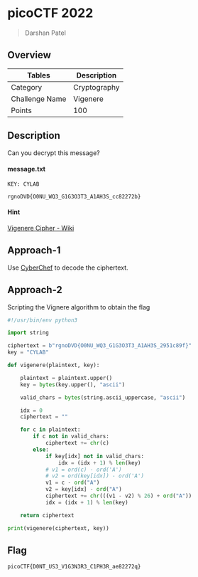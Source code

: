 # picoCTF 2022

> Darshan Patel

## Overview

| Tables | Description |
| ------ | ----------- |
| Category | Cryptography |
| Challenge Name | Vigenere |
| Points | 100 |

## Description

Can you decrypt this message?

#### message.txt

```
KEY: CYLAB

rgnoDVD{O0NU_WQ3_G1G3O3T3_A1AH3S_cc82272b}
```

#### Hint

[Vigenere Cipher - Wiki](https://en.wikipedia.org/wiki/Vigen%C3%A8re_cipher)

## Approach-1

Use [CyberChef](https://gchq.github.io/CyberChef/) to decode the ciphertext.

## Approach-2
Scripting the Vignere algorithm to obtain the flag

```python
#!/usr/bin/env python3

import string

ciphertext = b"rgnoDVD{O0NU_WQ3_G1G3O3T3_A1AH3S_2951c89f}"
key = "CYLAB"

def vigenere(plaintext, key):

    plaintext = plaintext.upper()
    key = bytes(key.upper(), "ascii")

    valid_chars = bytes(string.ascii_uppercase, "ascii")

    idx = 0
    ciphertext = ""

    for c in plaintext:
        if c not in valid_chars:
            ciphertext += chr(c)
        else:
            if key[idx] not in valid_chars:
                idx = (idx + 1) % len(key)
            # v1 = ord(c) - ord('A')
            # v2 = ord(key[idx]) - ord('A')
            v1 = c - ord("A")
            v2 = key[idx] - ord("A")
            ciphertext += chr(((v1 - v2) % 26) + ord("A"))
            idx = (idx + 1) % len(key)

    return ciphertext

print(vigenere(ciphertext, key))

```


## Flag

```
picoCTF{D0NT_US3_V1G3N3R3_C1PH3R_ae82272q}
```
